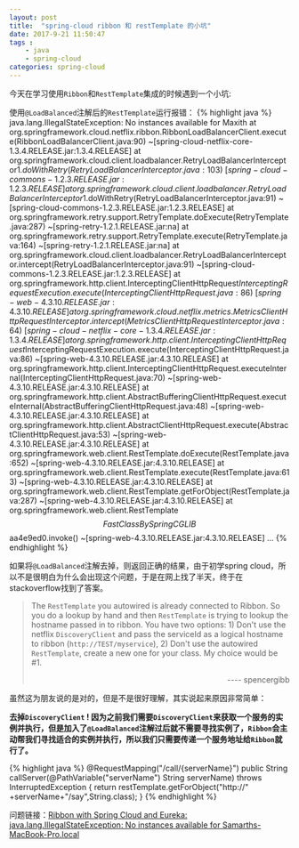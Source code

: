 ```yaml
---
layout: post
title:  "spring-cloud ribbon 和 restTemplate 的小坑"
date: 2017-9-21 11:50:47
tags : 
    - java
    - spring-cloud
categories: spring-cloud
---
```


今天在学习使用`Ribbon`和`RestTemplate`集成的时候遇到一个小坑:

使用`@LoadBalanced`注解后的`RestTemplate`运行报错：
{% highlight java %}
java.lang.IllegalStateException: No instances available for Maxith
	at org.springframework.cloud.netflix.ribbon.RibbonLoadBalancerClient.execute(RibbonLoadBalancerClient.java:90) ~[spring-cloud-netflix-core-1.3.4.RELEASE.jar:1.3.4.RELEASE]
	at org.springframework.cloud.client.loadbalancer.RetryLoadBalancerInterceptor$1.doWithRetry(RetryLoadBalancerInterceptor.java:103) ~[spring-cloud-commons-1.2.3.RELEASE.jar:1.2.3.RELEASE]
	at org.springframework.cloud.client.loadbalancer.RetryLoadBalancerInterceptor$1.doWithRetry(RetryLoadBalancerInterceptor.java:91) ~[spring-cloud-commons-1.2.3.RELEASE.jar:1.2.3.RELEASE]
	at org.springframework.retry.support.RetryTemplate.doExecute(RetryTemplate.java:287) ~[spring-retry-1.2.1.RELEASE.jar:na]
	at org.springframework.retry.support.RetryTemplate.execute(RetryTemplate.java:164) ~[spring-retry-1.2.1.RELEASE.jar:na]
	at org.springframework.cloud.client.loadbalancer.RetryLoadBalancerInterceptor.intercept(RetryLoadBalancerInterceptor.java:91) ~[spring-cloud-commons-1.2.3.RELEASE.jar:1.2.3.RELEASE]
	at org.springframework.http.client.InterceptingClientHttpRequest$InterceptingRequestExecution.execute(InterceptingClientHttpRequest.java:86) ~[spring-web-4.3.10.RELEASE.jar:4.3.10.RELEASE]
	at org.springframework.cloud.netflix.metrics.MetricsClientHttpRequestInterceptor.intercept(MetricsClientHttpRequestInterceptor.java:64) ~[spring-cloud-netflix-core-1.3.4.RELEASE.jar:1.3.4.RELEASE]
	at org.springframework.http.client.InterceptingClientHttpRequest$InterceptingRequestExecution.execute(InterceptingClientHttpRequest.java:86) ~[spring-web-4.3.10.RELEASE.jar:4.3.10.RELEASE]
	at org.springframework.http.client.InterceptingClientHttpRequest.executeInternal(InterceptingClientHttpRequest.java:70) ~[spring-web-4.3.10.RELEASE.jar:4.3.10.RELEASE]
	at org.springframework.http.client.AbstractBufferingClientHttpRequest.executeInternal(AbstractBufferingClientHttpRequest.java:48) ~[spring-web-4.3.10.RELEASE.jar:4.3.10.RELEASE]
	at org.springframework.http.client.AbstractClientHttpRequest.execute(AbstractClientHttpRequest.java:53) ~[spring-web-4.3.10.RELEASE.jar:4.3.10.RELEASE]
	at org.springframework.web.client.RestTemplate.doExecute(RestTemplate.java:652) ~[spring-web-4.3.10.RELEASE.jar:4.3.10.RELEASE]
	at org.springframework.web.client.RestTemplate.execute(RestTemplate.java:613) ~[spring-web-4.3.10.RELEASE.jar:4.3.10.RELEASE]
	at org.springframework.web.client.RestTemplate.getForObject(RestTemplate.java:287) ~[spring-web-4.3.10.RELEASE.jar:4.3.10.RELEASE]
	at org.springframework.web.client.RestTemplate$$FastClassBySpringCGLIB$$aa4e9ed0.invoke(<generated>) ~[spring-web-4.3.10.RELEASE.jar:4.3.10.RELEASE]
...
{% endhighlight %}

如果将`@LoadBalanced`注解去掉，则返回正确的结果，由于初学spring cloud，所以不是很明白为什么会出现这个问题，于是在网上找了半天，终于在stackoverflow找到了答案。

>The `RestTemplate` you autowired is already connected to Ribbon. So you do a lookup by hand and then `RestTemplate` is trying to lookup the hostname passed in to ribbon. You have two options: 1) Don't use the netflix `DiscoveryClient` and pass the serviceId as a logical hostname to ribbon (`http://TEST/myservice`), 2) Don't use the autowired `RestTemplate`, create a new one for your class. My choice would be #1.  
> <p align="right"> ---- spencergibb</p>

虽然这为朋友说的是对的，但是不是很好理解，其实说起来原因非常简单：

**去掉`DiscoveryClient` ! 因为之前我们需要`DiscoveryClient`来获取一个服务的实例并执行，但是加入了`@LoadBalanced`注解过后就不需要寻找实例了，`Ribbon`会主动帮我们寻找适合的实例并执行，所以我们只需要传递一个服务地址给`Ribbon`就行了。**

{% highlight java %}
@RequestMapping("/call/{serverName}")
public String callServer(@PathVariable("serverName") String serverName) throws InterruptedException {
    return restTemplate.getForObject("http://" +serverName+"/say",String.class);
}
{% endhighlight %}

问题链接：[Ribbon with Spring Cloud and Eureka: java.lang.IllegalStateException: No instances available for Samarths-MacBook-Pro.local](https://stackoverflow.com/questions/31574131/ribbon-with-spring-cloud-and-eureka-java-lang-illegalstateexception-no-instanc)